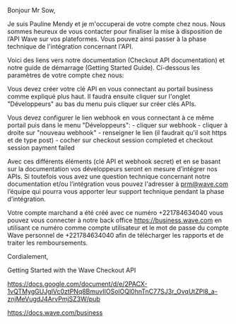 Bonjour Mr Sow, 

Je suis Pauline Mendy et je m'occuperai de votre compte chez nous.
 Nous sommes heureux de vous contacter pour finaliser la mise à disposition de l’API Wave sur vos plateformes. Vous pouvez ainsi passer à la phase technique de l'intégration concernant l'API.


Voici des liens vers notre documentation (Checkout API documentation)  et notre guide de démarrage (Getting Started Guide). Ci-dessous les paramètres de votre compte chez nous:

Vous devez créer votre clé API en vous connectant au portail business comme expliqué plus haut. Il faudra ensuite cliquer sur l'onglet "Développeurs" au bas du menu puis cliquer sur créer clés APIs.

Vous devez configurer le lien webhook en vous connectant à ce même portail puis dans le menu "Développeurs":
     - cliquer sur webhook
     - cliquer à droite sur "nouveau webhook"
     - renseigner le lien (il faudrait qu'il soit https et de type post)
     - cocher sur checkout session completed et checkout session payment failed
 
Avec ces différents éléments (clé API et webhook secret) et en se basant sur la documentation vos développeurs seront en mesure d’intégrer nos APIs. Si toutefois vous avez une question technique concernant notre documentation et/ou l’intégration vous pouvez l'adresser à prm@wave.com  l’équipe qui pourra vous apporter leur support technique pendant la phase d’intégration.

Votre compte marchand a été créé avec ce numéro +221784634040 vous pouvez vous connecter à notre back office  https://business.wave.com en utilisant ce numéro comme compte utilisateur et le mot de passe du compte Wave personnel de +221784634040 afin de télécharger les rapports et de traiter les remboursements.
  
Cordialement,


Getting Started with the Wave Checkout API

https://docs.google.com/document/d/e/2PACX-1vQTMygGUJgIVc0ztPNq8BmuvIIOSolOQl0hnTnC77SJ3r_OvqUtZPl8_a-znjMeVugdJ4ArvPmjSZ3W/pub


https://docs.wave.com/business